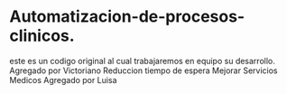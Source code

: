 # Automatizacion-de-procesos-clinicos.
este es un codigo original al cual trabajaremos en equipo su desarrollo.
Agregado por Victoriano
Reduccion tiempo de espera
Mejorar Servicios Medicos
Agregado por Luisa
